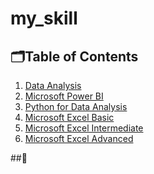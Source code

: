 # my_skill

## 🗂️Table of Contents
1. [Data Analysis]()
2. [Microsoft Power BI]()
3. [Python for Data Analysis]()
4. [Microsoft Excel Basic]()
5. [Microsoft Excel Intermediate]()
6. [Microsoft Excel Advanced]()

##📑